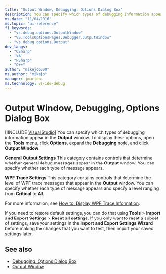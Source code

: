 ```yaml
---
title: "Output Window, Debugging, Options Dialog Box"
description: You can specify which types of debugging information appear in the Output window. Learn where to do this, and the types of information that you can control.
ms.date: "11/04/2016"
ms.topic: "ui-reference"
f1_keywords:
  - "vs.debug.options.OutputWindow"
  - "VS.ToolsOptionsPages.Debugger.OutputWindow"
  - "vs.debug.options.Output"
dev_langs:
  - "CSharp"
  - "VB"
  - "FSharp"
  - "C++"
author: "mikejo5000"
ms.author: "mikejo"
manager: jmartens
ms.technology: vs-ide-debug
---
```

# Output Window, Debugging, Options Dialog Box

 [!INCLUDE [Visual Studio](~/includes/applies-to-version/vs-windows-only.md)]
You can specify which types of debugging information appear in the **Output** window. To display these options, open the **Tools** menu, click **Options**, expand the **Debugging** node, and click **Output Window**.

**General Output Settings**
 This category contains controls that determine whether general debug messages appear in the **Output** window. You can specify whether each type of message appears.

**WPF Trace Settings**
 This category contains controls that determine the level of WPF trace messages that appear in the **Output** window. You can specify whether each type of message appears and specify a level ranging from **Critical** to **All**.

For more information, see [How to: Display WPF Trace Information](../debugger/how-to-display-wpf-trace-information.md).

If you need to restore default settings, you can do that using **Tools** > **Import and Export Settings** > **Reset all settings**. If you only want to reset a subset of settings, save your settings in the **Import and Export Settings Wizard** before making the changes that you want to test, then import your saved settings later.

## See also
- [Debugging, Options Dialog Box](../debugger/debugging-options-dialog-box.md)
- [Output Window](../ide/reference/output-window.md)